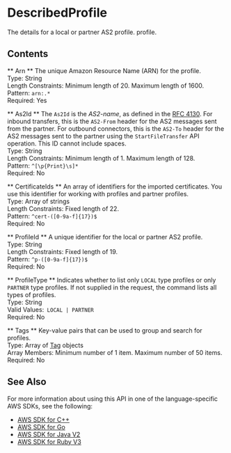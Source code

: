 # DescribedProfile<a name="API_DescribedProfile"></a>

The details for a local or partner AS2 profile\. profile\.

## Contents<a name="API_DescribedProfile_Contents"></a>

 ** Arn **   <a name="TransferFamily-Type-DescribedProfile-Arn"></a>
The unique Amazon Resource Name \(ARN\) for the profile\.  
Type: String  
Length Constraints: Minimum length of 20\. Maximum length of 1600\.  
Pattern: `arn:.*`   
Required: Yes

 ** As2Id **   <a name="TransferFamily-Type-DescribedProfile-As2Id"></a>
The `As2Id` is the *AS2\-name*, as defined in the [RFC 4130](https://datatracker.ietf.org/doc/html/rfc4130)\. For inbound transfers, this is the `AS2-From` header for the AS2 messages sent from the partner\. For outbound connectors, this is the `AS2-To` header for the AS2 messages sent to the partner using the `StartFileTransfer` API operation\. This ID cannot include spaces\.  
Type: String  
Length Constraints: Minimum length of 1\. Maximum length of 128\.  
Pattern: `^[\p{Print}\s]*`   
Required: No

 ** CertificateIds **   <a name="TransferFamily-Type-DescribedProfile-CertificateIds"></a>
An array of identifiers for the imported certificates\. You use this identifier for working with profiles and partner profiles\.  
Type: Array of strings  
Length Constraints: Fixed length of 22\.  
Pattern: `^cert-([0-9a-f]{17})$`   
Required: No

 ** ProfileId **   <a name="TransferFamily-Type-DescribedProfile-ProfileId"></a>
A unique identifier for the local or partner AS2 profile\.  
Type: String  
Length Constraints: Fixed length of 19\.  
Pattern: `^p-([0-9a-f]{17})$`   
Required: No

 ** ProfileType **   <a name="TransferFamily-Type-DescribedProfile-ProfileType"></a>
Indicates whether to list only `LOCAL` type profiles or only `PARTNER` type profiles\. If not supplied in the request, the command lists all types of profiles\.  
Type: String  
Valid Values:` LOCAL | PARTNER`   
Required: No

 ** Tags **   <a name="TransferFamily-Type-DescribedProfile-Tags"></a>
Key\-value pairs that can be used to group and search for profiles\.  
Type: Array of [Tag](API_Tag.md) objects  
Array Members: Minimum number of 1 item\. Maximum number of 50 items\.  
Required: No

## See Also<a name="API_DescribedProfile_SeeAlso"></a>

For more information about using this API in one of the language\-specific AWS SDKs, see the following:
+  [AWS SDK for C\+\+](https://docs.aws.amazon.com/goto/SdkForCpp/transfer-2018-11-05/DescribedProfile) 
+  [AWS SDK for Go](https://docs.aws.amazon.com/goto/SdkForGoV1/transfer-2018-11-05/DescribedProfile) 
+  [AWS SDK for Java V2](https://docs.aws.amazon.com/goto/SdkForJavaV2/transfer-2018-11-05/DescribedProfile) 
+  [AWS SDK for Ruby V3](https://docs.aws.amazon.com/goto/SdkForRubyV3/transfer-2018-11-05/DescribedProfile) 